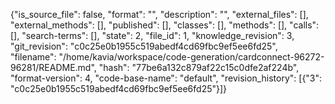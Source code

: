 {"is_source_file": false, "format": "", "description": "", "external_files": [], "external_methods": [], "published": [], "classes": [], "methods": [], "calls": [], "search-terms": [], "state": 2, "file_id": 1, "knowledge_revision": 3, "git_revision": "c0c25e0b1955c519abedf4cd69fbc9ef5ee6fd25", "filename": "/home/kavia/workspace/code-generation/cardconnect-96272-96281/README.md", "hash": "77be6a132c879af22c15c0dfe2af224b", "format-version": 4, "code-base-name": "default", "revision_history": [{"3": "c0c25e0b1955c519abedf4cd69fbc9ef5ee6fd25"}]}